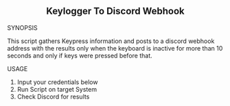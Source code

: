 
<h2 align="center"> Keylogger To Discord Webhook </h2>


SYNOPSIS

This script gathers Keypress information and posts to a discord webhook address with the results only
when the keyboard is inactive for more than 10 seconds and only if keys were pressed before that.

USAGE

1. Input your credentials below
2. Run Script on target System
3. Check Discord for results
